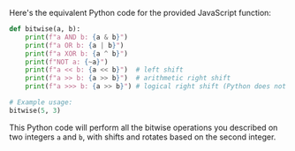  Here's the equivalent Python code for the provided JavaScript function:

```python
def bitwise(a, b):
    print(f"a AND b: {a & b}")
    print(f"a OR b: {a | b}")
    print(f"a XOR b: {a ^ b}")
    print(f"NOT a: {~a}")
    print(f"a << b: {a << b}")  # left shift
    print(f"a >> b: {a >> b}")  # arithmetic right shift
    print(f"a >>> b: {a >> b}") # logical right shift (Python does not have unsigned right shift, so it's the same as arithmetic)

# Example usage:
bitwise(5, 3)
```

This Python code will perform all the bitwise operations you described on two integers `a` and `b`, with shifts and rotates based on the second integer.
